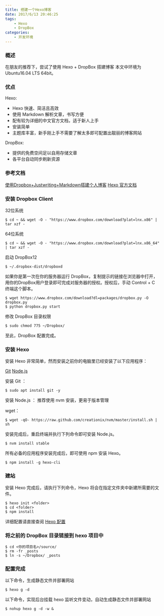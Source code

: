 ```yaml
---
title: 搭建一个Hexo博客
date: 2017/6/13 20:46:25
tags: 
	- Hexo
	- DropBox
categories: 
	- 开发环境
---
```


### 概述

在朋友的推荐下，尝试了使用 Hexo + DropBox 搭建博客
本文中环境为 Ubuntu16.04 LTS 64bit。

<!-- more -->

### 优点

Hexo:

* Hexo 快速、简洁且高效
* 使用 Markdown 解析文章，书写方便
* 配有较为详细的中文官方文档，适于新人上手
* 安装简单
* 主题库丰富，新手刚上手不需要了解太多即可配置出靓丽的博客网站

DropBox:

* 提供的免费空间足以自用存储文章
* 各平台自动同步刷新资源

### 参考文档

[使用Dropbox+Justwriting+Markdown搭建个人博客](http://php-justwriting.rhcloud.com/post/dropbox-justwriting-markdown)
[Hexo 官方文档](https://hexo.io/zh-cn/api/index.html)

### 安装 Dropbox Client

32位系统

```
$ cd ~ && wget -O - "https://www.dropbox.com/download?plat=lnx.x86" | tar xzf -
```

64位系统

```
$ cd ~ && wget -O - "https://www.dropbox.com/download?plat=lnx.x86_64" | tar xzf -
```

启动 DropBox12

```
$ ~/.dropbox-dist/dropboxd
```

如果你是第一次在你的服务器运行 DropBox，复制提示的链接在浏览器中打开，用你的DropBox用户登录即可完成对服务器的授权。授权后，手动 Control + C 终端这个脚本。

```
$ wget https://www.dropbox.com/download?dl=packages/dropbox.py -O dropbox.py
$ python dropbox.py start
```

修改 DropBox 目录权限

```
$ sudo chmod 775 ~/Dropbox/
```

至此，DropBox 配置完成。

### 安装 Hexo

安装 Hexo 非常简单，然而安装之前你的电脑里已经安装了以下应用程序：

[Git](https://git-scm.com)
[Node.js](http://nodejs.org)

安装 Git ：

```
$ sudo apt install git -y
```

安装 Node.js ：
推荐使用 nvm 安装，更易于版本管理

wget：

```
$ wget -qO- https://raw.github.com/creationix/nvm/master/install.sh | sh
```

安装完成后，重启终端并执行下列命令即可安装 Node.js。

```
$ nvm install stable
```

所有必备的应用程序安装完成后，即可使用 npm 安装 Hexo。

```
$ npm install -g hexo-cli
```

### 建站

安装 Hexo 完成后，请执行下列命令，Hexo 将会在指定文件夹中新建所需要的文件。

```
$ hexo init <folder>
$ cd <folder>
$ npm install
```

详细配置请直接查阅 [Hexo 配置](https://hexo.io/zh-cn/docs/configuration.html)

### 将之前的 DropBox 目录链接到 hexo 项目中

```
$ cd <你的项目名>/source/
$ rm -fr _posts
$ ln -s ~/Dropbox/ _posts
```

### 配置完成

以下命令，生成静态文件并部署网站

```
$ hexo g -d
```

以下命令，实现后台挂载 hexo 监听文件变动，自动生成静态文件并部署网站

```
$ nohup hexo g -d -w &
```



